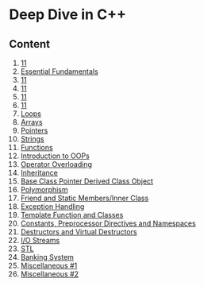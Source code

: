 # Deep Dive in C++

## Content

1. [11]()
2. [Essential Fundamentals]()
4. [11]()
5. [11]()
6. [11]()
7. [11]()
8. [Loops]()
9. [Arrays]()
10. [Pointers]()
11. [Strings]()
12. [Functions]()
13. [Introduction to OOPs]()
14. [Operator Overloading]()
15. [Inheritance]()
16. [Base Class Pointer Derived Class Object]()
17. [Polymorphism]()
18. [Friend and Static Members/Inner Class](https://github.com/fethicekinmez/Deep-Dive-in-Cpp/tree/main/17-Friend_and_Static_Members%3AInner_Classes)
19. [Exception Handling](https://github.com/fethicekinmez/Deep-Dive-in-Cpp/tree/main/18-Exception_Handling)
20. [Template Function and Classes](https://github.com/fethicekinmez/Deep-Dive-in-Cpp/tree/main/19-Template_Function_and_Classes)
21. [Constants, Preprocessor Directives and Namespaces](https://github.com/fethicekinmez/Deep-Dive-in-Cpp/tree/main/20-Constants_Preprocessor_Directives_and_Namespaces)
22. [Destructors and Virtual Destructors](https://github.com/fethicekinmez/Deep-Dive-in-Cpp/tree/main/21-Destructor_and_Virtual_Destructors)
23. [I/O Streams](https://github.com/fethicekinmez/Deep-Dive-in-Cpp/tree/main/22-I%3AO_Streams)
24. [STL]()
25. [Banking System]()
26. [Miscellaneous #1]()
27. [Miscellaneous #2]()
